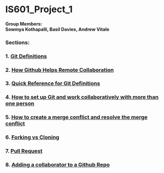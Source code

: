# IS601_Project_1

#### Group Members: <br> Sowmya Kothapalli, Basil Davies, Andrew Vitale </br>

### Sections: 
 
### 1. [Git Definitions](git.md)

### 2. [How Github Helps Remote Collaboration](Git_Commands.md)

### 3. [Quick Reference for Git Definitions](Git_Commands.md) 

### 4. [How to set up Git and work collaboratively with more than one person](Git_Commands.md)

### 5. [How to create a merge conflict and resolve the merge conflict](Git_Commands.md)

### 6. [Forking vs Cloning](Git_Commands.md)

### 7. [Pull Request](Git_Commands.md)

### 8. [Adding a collaborator to a Github Repo](Git_Commands.md)

